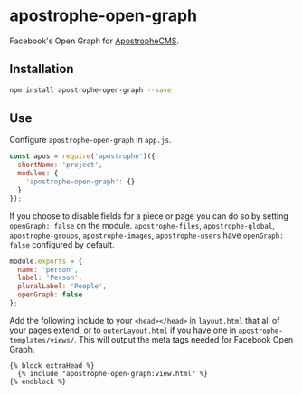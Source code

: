 # apostrophe-open-graph

Facebook's Open Graph for [ApostropheCMS](http://apostrophecms.org/).

## Installation

```bash
npm install apostrophe-open-graph --save
```

## Use

Configure `apostrophe-open-graph` in `app.js`.

```js
const apos = require('apostrophe')({
  shortName: 'project',
  modules: {
    'apostrophe-open-graph': {}
  }
});
```

If you choose to disable fields for a piece or page you can do so by setting `openGraph: false` on the module. `apostrophe-files`, `apostrophe-global`, `apostrophe-groups`, `apostrophe-images`, `apostrophe-users` have `openGraph: false` configured by default.

```js
module.exports = {
  name: 'person',
  label: 'Person',
  pluralLabel: 'People',
  openGraph: false
};
```

Add the following include to your `<head></head>` in `layout.html` that all of your pages extend, or to `outerLayout.html` if you have one in `apostrophe-templates/views/`. This will output the meta tags needed for Facebook Open Graph.

```nunjucks
{% block extraHead %}
  {% include "apostrophe-open-graph:view.html" %}
{% endblock %}
```
